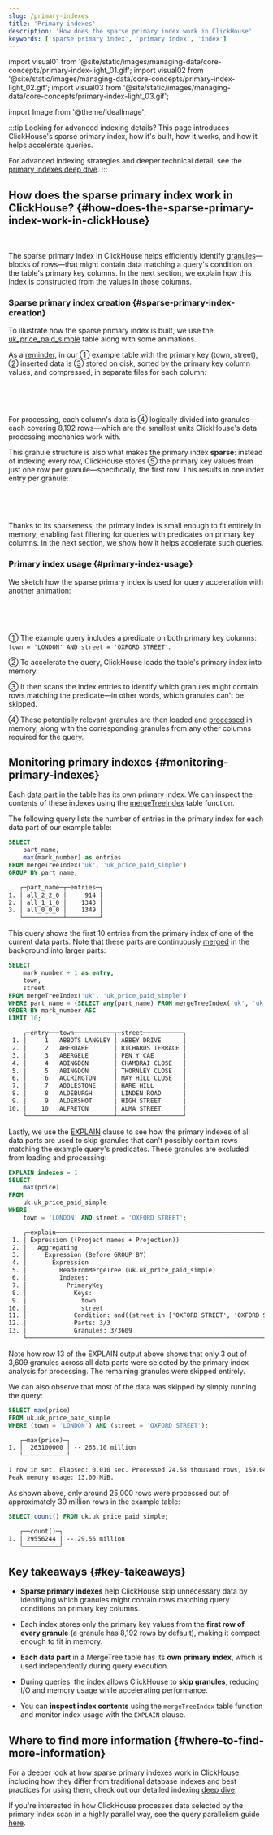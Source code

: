 ```yaml
---
slug: /primary-indexes
title: 'Primary indexes'
description: 'How does the sparse primary index work in ClickHouse'
keywords: ['sparse primary index', 'primary index', 'index']
---
```



import visual01 from '@site/static/images/managing-data/core-concepts/primary-index-light_01.gif';
import visual02 from '@site/static/images/managing-data/core-concepts/primary-index-light_02.gif';
import visual03 from '@site/static/images/managing-data/core-concepts/primary-index-light_03.gif';

import Image from '@theme/IdealImage';


:::tip Looking for advanced indexing details?
This page introduces ClickHouse's sparse primary index, how it's built, how it works, and how it helps accelerate queries.

For advanced indexing strategies and deeper technical detail, see the [primary indexes deep dive](/guides/best-practices/sparse-primary-indexes).
:::




## How does the sparse primary index work in ClickHouse? {#how-does-the-sparse-primary-index-work-in-clickHouse}

<br/>

The sparse primary index in ClickHouse helps efficiently identify [granules](https://clickhouse.com/docs/guides/best-practices/sparse-primary-indexes#data-is-organized-into-granules-for-parallel-data-processing)—blocks of rows—that might contain data matching a query's condition on the table's primary key columns. In the next section, we explain how this index is constructed from the values in those columns.

### Sparse primary index creation {#sparse-primary-index-creation}

To illustrate how the sparse primary index is built, we use the [uk_price_paid_simple](https://clickhouse.com/docs/parts) table along with some animations.

As a [reminder](https://clickhouse.com/docs/parts), in our ① example table with the primary key (town, street), ② inserted data is ③ stored on disk, sorted by the primary key column values, and compressed, in separate files for each column:

<Image img={visual01} size="lg"/>

<br/><br/>

For processing, each column's data is ④ logically divided into granules—each covering 8,192 rows—which are the smallest units ClickHouse's data processing mechanics work with.

This granule structure is also what makes the primary index **sparse**: instead of indexing every row, ClickHouse stores ⑤ the primary key values from just one row per granule—specifically, the first row. This results in one index entry per granule:

<Image img={visual02} size="lg"/>

<br/><br/>

Thanks to its sparseness, the primary index is small enough to fit entirely in memory, enabling fast filtering for queries with predicates on primary key columns. In the next section, we show how it helps accelerate such queries.


### Primary index usage {#primary-index-usage}

We sketch how the sparse primary index is used for query acceleration with another animation:

<Image img={visual03} size="lg"/>

<br/><br/>

① The example query includes a predicate on both primary key columns: `town = 'LONDON' AND street = 'OXFORD STREET'`.

② To accelerate the query, ClickHouse loads the table's primary index into memory.

③ It then scans the index entries to identify which granules might contain rows matching the predicate—in other words, which granules can't be skipped.

④ These potentially relevant granules are then loaded and [processed](/optimize/query-parallelism) in memory, along with the corresponding granules from any other columns required for the query.


## Monitoring primary indexes {#monitoring-primary-indexes}

Each [data part](/parts) in the table has its own primary index. We can inspect the contents of these indexes using the [mergeTreeIndex](/sql-reference/table-functions/mergeTreeIndex) table function.

The following query lists the number of entries in the primary index for each data part of our example table:

```sql
SELECT
    part_name,
    max(mark_number) as entries
FROM mergeTreeIndex('uk', 'uk_price_paid_simple')
GROUP BY part_name;
```


```txt
   ┌─part_name─┬─entries─┐
1. │ all_2_2_0 │     914 │
2. │ all_1_1_0 │    1343 │
3. │ all_0_0_0 │    1349 │
   └───────────┴─────────┘
```

This query shows the first 10 entries from the primary index of one of the current data parts. Note that these parts are continuously [merged](/merges) in the background into larger parts:

```sql 
SELECT 
    mark_number + 1 as entry,
    town,
    street
FROM mergeTreeIndex('uk', 'uk_price_paid_simple')
WHERE part_name = (SELECT any(part_name) FROM mergeTreeIndex('uk', 'uk_price_paid_simple')) 
ORDER BY mark_number ASC
LIMIT 10;
```


```txt
    ┌─entry─┬─town───────────┬─street───────────┐
 1. │     1 │ ABBOTS LANGLEY │ ABBEY DRIVE      │
 2. │     2 │ ABERDARE       │ RICHARDS TERRACE │
 3. │     3 │ ABERGELE       │ PEN Y CAE        │
 4. │     4 │ ABINGDON       │ CHAMBRAI CLOSE   │
 5. │     5 │ ABINGDON       │ THORNLEY CLOSE   │
 6. │     6 │ ACCRINGTON     │ MAY HILL CLOSE   │
 7. │     7 │ ADDLESTONE     │ HARE HILL        │
 8. │     8 │ ALDEBURGH      │ LINDEN ROAD      │
 9. │     9 │ ALDERSHOT      │ HIGH STREET      │
10. │    10 │ ALFRETON       │ ALMA STREET      │
    └───────┴────────────────┴──────────────────┘
```

Lastly, we use the [EXPLAIN](/sql-reference/statements/explain) clause to see how the primary indexes of all data parts are used to skip granules that can't possibly contain rows matching the example query's predicates. These granules are excluded from loading and processing:
```sql
EXPLAIN indexes = 1
SELECT
    max(price)
FROM
    uk.uk_price_paid_simple
WHERE
    town = 'LONDON' AND street = 'OXFORD STREET';
```


```txt
    ┌─explain────────────────────────────────────────────────────────────────────────────────────────────────────┐
 1. │ Expression ((Project names + Projection))                                                                  │
 2. │   Aggregating                                                                                              │
 3. │     Expression (Before GROUP BY)                                                                           │
 4. │       Expression                                                                                           │
 5. │         ReadFromMergeTree (uk.uk_price_paid_simple)                                                        │
 6. │         Indexes:                                                                                           │
 7. │           PrimaryKey                                                                                       │
 8. │             Keys:                                                                                          │
 9. │               town                                                                                         │
10. │               street                                                                                       │
11. │             Condition: and((street in ['OXFORD STREET', 'OXFORD STREET']), (town in ['LONDON', 'LONDON'])) │
12. │             Parts: 3/3                                                                                     │
13. │             Granules: 3/3609                                                                               │
    └────────────────────────────────────────────────────────────────────────────────────────────────────────────┘
```


Note how row 13 of the EXPLAIN output above shows that only 3 out of 3,609 granules across all data parts were selected by the primary index analysis for processing. The remaining granules were skipped entirely.

We can also observe that most of the data was skipped by simply running the query:
```sql 
SELECT max(price)
FROM uk.uk_price_paid_simple
WHERE (town = 'LONDON') AND (street = 'OXFORD STREET');
```


```txt
   ┌─max(price)─┐
1. │  263100000 │ -- 263.10 million
   └────────────┘

1 row in set. Elapsed: 0.010 sec. Processed 24.58 thousand rows, 159.04 KB (2.53 million rows/s., 16.35 MB/s.)
Peak memory usage: 13.00 MiB.
```

As shown above, only around 25,000 rows were processed out of approximately 30 million rows in the example table:
```sql 
SELECT count() FROM uk.uk_price_paid_simple;
```

```txt
   ┌──count()─┐
1. │ 29556244 │ -- 29.56 million
   └──────────┘
```

##  Key takeaways {#key-takeaways}

* **Sparse primary indexes** help ClickHouse skip unnecessary data by identifying which granules might contain rows matching query conditions on primary key columns. 

* Each index stores only the primary key values from the **first row of every granule** (a granule has 8,192 rows by default), making it compact enough to fit in memory. 

* **Each data part** in a MergeTree table has its **own primary index**, which is used independently during query execution. 

* During queries, the index allows ClickHouse to **skip granules**, reducing I/O and memory usage while accelerating performance. 

* You can **inspect index contents** using the `mergeTreeIndex` table function and monitor index usage with the `EXPLAIN` clause.


## Where to find more information {#where-to-find-more-information}

For a deeper look at how sparse primary indexes work in ClickHouse, including how they differ from traditional database indexes and best practices for using them, check out our detailed indexing [deep dive](/guides/best-practices/sparse-primary-indexes).

If you're interested in how ClickHouse processes data selected by the primary index scan in a highly parallel way, see the query parallelism guide [here](/optimize/query-parallelism).



